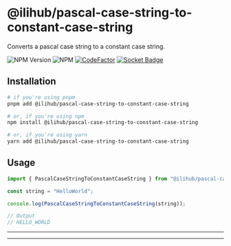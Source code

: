 # @ilihub/pascal-case-string-to-constant-case-string

Converts a pascal case string to a constant case string.

![NPM Version](https://img.shields.io/npm/v/%40ilihub%2Fpascal-case-string-to-constant-case-string?color=33cd56&logo=npm)
![NPM](https://img.shields.io/npm/l/%40ilihub%2Fpascal-case-string-to-constant-case-string)
[![CodeFactor](https://www.codefactor.io/repository/github/ilihub/npm/badge)](https://www.codefactor.io/repository/github/ilihub/npm)
[![Socket Badge](https://socket.dev/api/badge/npm/package/@ilihub/pascal-case-string-to-constant-case-string)](https://socket.dev/npm/package/@ilihub/pascal-case-string-to-constant-case-string)

## Installation

```bash
# if you're using pnpm
pnpm add @ilihub/pascal-case-string-to-constant-case-string

# or, if you're using npm
npm install @ilihub/pascal-case-string-to-constant-case-string

# or, if you're using yarn
yarn add @ilihub/pascal-case-string-to-constant-case-string
```

## Usage

```javascript
import { PascalCaseStringToConstantCaseString } from "@ilihub/pascal-case-string-to-constant-case-string";

const string = "HelloWorld";

console.log(PascalCaseStringToConstantCaseString(string));

// Output
// HELLO_WORLD
```

---

<!-- sponsors_and_backers_section_start -->

<!-- sponsors_and_backers_section_end -->

---
